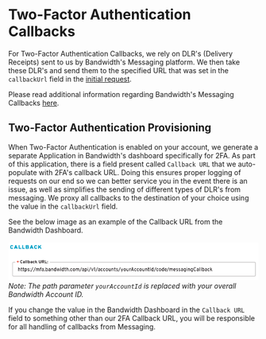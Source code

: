 # Two-Factor Authentication Callbacks
For Two-Factor Authentication Callbacks, we rely on DLR's (Delivery Receipts) sent to us by Bandwidth's Messaging platform. We then take these DLR's and send them to the specified URL that was set in the `callbackUrl` field in the [initial request](./methods/code/messaging.md).

Please read additional information regarding Bandwidth's Messaging Callbacks [here](../messaging/callbacks/messageEvents.md).

## Two-Factor Authentication Provisioning
When Two-Factor Authentication is enabled on your account, we generate a separate Application in Bandwidth's dashboard specifically for 2FA. As part of this application, there is a field present called `Callback URL` that we auto-populate with 2FA's callback URL. Doing this ensures proper logging of requests on our end so we can better service you in the event there is an issue, as well as simplifies the sending of different types of DLR's from messaging. We proxy all callbacks to the destination of your choice using the value in the `callbackUrl` field.

See the below image as an example of the Callback URL from the Bandwidth Dashboard.<br>
<br>
![Callback URL example image](../images/mfa-callbackUrlExample.png)
<br>
*Note: The path parameter `yourAccountId` is replaced with your overall Bandwidth Account ID.*

If you change the value in the Bandwidth Dashboard in the `Callback URL` field to something other than our 2FA Callback URL, you will be responsible for all handling of callbacks from Messaging.
